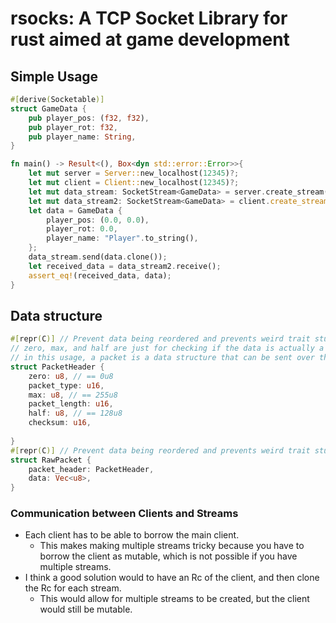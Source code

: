 # rsocks: A TCP Socket Library for rust aimed at game development

## Simple Usage
```rust
#[derive(Socketable)]
struct GameData {
    pub player_pos: (f32, f32),
    pub player_rot: f32,
    pub player_name: String,
}

fn main() -> Result<(), Box<dyn std::error::Error>>{
    let mut server = Server::new_localhost(12345)?;
    let mut client = Client::new_localhost(12345)?;
    let mut data_stream: SocketStream<GameData> = server.create_stream();
    let mut data_stream2: SocketStream<GameData> = client.create_stream::<GameData>();
    let data = GameData {
        player_pos: (0.0, 0.0),
        player_rot: 0.0,
        player_name: "Player".to_string(),
    };
    data_stream.send(data.clone());
    let received_data = data_stream2.receive();
    assert_eq!(received_data, data);
}

```

## Data structure

```rust
#[repr(C)] // Prevent data being reordered and prevents weird trait stuff that would break the library
// zero, max, and half are just for checking if the data is actually a "packet"
// in this usage, a packet is a data structure that can be sent over the network
struct PacketHeader {
    zero: u8, // == 0u8
    packet_type: u16,
    max: u8, // == 255u8
    packet_length: u16,
    half: u8, // == 128u8
    checksum: u16, 
    
}
#[repr(C)] // Prevent data being reordered and prevents weird trait stuff that would break the library
struct RawPacket {
    packet_header: PacketHeader,
    data: Vec<u8>,
}
```

### Communication between Clients and Streams

- Each client has to be able to borrow the main client. 
  - This makes making multiple streams tricky because you have to borrow the client as mutable, which is not possible if you have multiple streams.
- I think a good solution would to have an Rc of the client, and then clone the Rc for each stream. 
  - This would allow for multiple streams to be created, but the client would still be mutable.

